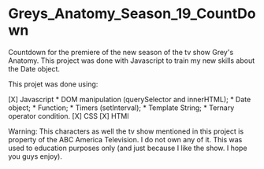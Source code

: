 # Greys_Anatomy_Season_19_CountDown

Countdown for the premiere of the new season of the tv show Grey's Anatomy. This project was done with Javascript to train my new skills about the Date object.

This projet was done using:

[X] Javascript
    * DOM manipulation (querySelector and innerHTML);
    * Date object;
    * Function;
    * Timers (setInterval);
    * Template String;
    * Ternary operator condition.
[X] CSS
[X] HTMl

Warning: This characters as well the tv show mentioned in this project is property of the ABC America Television. I do not own any of it. This was used to education purposes only (and just because I like the show. I hope you guys enjoy).
